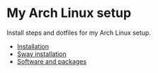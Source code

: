 # My Arch Linux setup
Install steps and dotfiles for my Arch Linux setup.

- [Installation](/docs/installation.md)
- [Sway installation](/docs/sway_installation.md)
- [Software and packages](/docs/software_and_packages.md)
